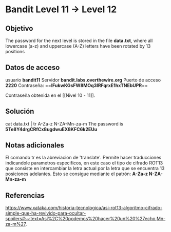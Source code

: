 # Bandit Level 11 → Level 12

## Objetivo
The password for the next level is stored in the file **data.txt**, where all lowercase (a-z) and uppercase (A-Z) letters have been rotated by 13 positions

## Datos de acceso
usuario **bandit11**
Servidor **bandit.labs.overthewire.org**
Puerto de acceso **2220**
Contraseña: ==**IFukwKGsFW8MOq3IRFqrxE1hxTNEbUPR**==

Contraseña obtenida en el [[Nivel 10 - 11]].

## Solución

cat data.txt | tr A-Za-z N-ZA-Mn-za-m
The password is **5Te8Y4drgCRfCx8ugdwuEX8KFC6k2EUu**

## Notas adicionales
El comando tr es la abreviacion de 'translate'. Permite hacer traducciones indicandole parametros especificos, en este caso el tipo de cifrado ROT13 que consiste en intercambiar la letra actual por la letra que se encuentra 13 posiciones adelantes.
Esto se consigue mediante el patrón: **A-Za-z N-ZA-Mn-za-m**

## Referencias
https://www.xataka.com/historia-tecnologica/asi-rot13-algoritmo-cifrado-simple-que-ha-revivido-para-ocultar-spoilers#:~:text=Así%2C%20podemos%20hacer%20un%20%27echo,Mn-za-m%27.